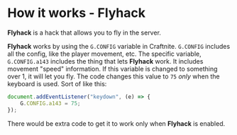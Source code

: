# How it works - Flyhack
**Flyhack** is a hack that allows you to fly in the server.

**Flyhack** works by using the `G.CONFIG` variable in Craftnite. `G.CONFIG` includes all the config, like the player movement, etc. The specific variable, `G.CONFIG.a143` includes the thing that lets **Flyhack** work. It includes movement "speed" information. If this variable is changed to something over 1, it will let you fly. The code changes this value to `75` *only* when the keyboard is used. Sort of like this:
```javascript
document.addEventListener("keydown", (e) => {
    G.CONFIG.a143 = 75;
});
```
There would be extra code to get it to work only when **Flyhack** is enabled.